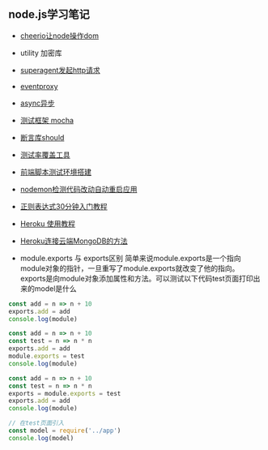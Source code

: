 ## node.js学习笔记

- [cheerio让node操作dom](https://github.com/cheeriojs/cheerio )  
- utility 加密库
- [superagent发起http请求](http://visionmedia.github.io/superagent/ )
- [eventproxy](https://github.com/JacksonTian/eventproxy )
- [async异步](https://github.com/caolan/async#queueworker-concurrency) 
- [测试框架 mocha](http://mochajs.org/)
- [断言库should](https://github.com/tj/should.js)
- [测试率覆盖工具](https://github.com/gotwarlost/istanbul)
- [前端脚本测试环境搭建](http://phantomjs.org/)
- [nodemon检测代码改动自动重启应用](https://github.com/remy/nodemon)
- [正则表达式30分钟入门教程](http://www.cnblogs.com/deerchao/archive/2006/08/24/zhengzhe30fengzhongjiaocheng.html)
- [Heroku 使用教程](https://www.jianshu.com/p/7bc34e56fa39)
- [Heroku连接云端MongoDB的方法](https://blog.csdn.net/congyihao/article/details/60747447)

- module.exports 与 exports区别
简单来说module.exports是一个指向module对象的指针，一旦重写了module.exports就改变了他的指向。exports是向module对象添加属性和方法。可以测试以下代码test页面打印出来的model是什么
```javascript
const add = n => n + 10
exports.add = add
console.log(module)

const add = n => n + 10
const test = n => n * n
exports.add = add
module.exports = test
console.log(module)

const add = n => n + 10
const test = n => n * n
exports = module.exports = test
exports.add = add
console.log(module)

// 在test页面引入
const model = require('../app')
console.log(model)

```